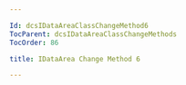 ```yaml
---

Id: dcsIDataAreaClassChangeMethod6
TocParent: dcsIDataAreaClassChangeMethods
TocOrder: 86

title: IDataArea Change Method 6

---
```


